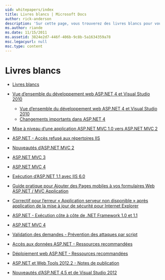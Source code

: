 ```yaml
---
uid: whitepapers/index
title: Livres blancs | Microsoft Docs
author: rick-anderson
description: 'Sur cette page, vous trouverez des livres blancs pour vous aider à installer et configurer ASP.NET et pour vous aider à écrire des applications ASP.NET sécurisées, rapides et flexibles.'
ms.author: riande
ms.date: 11/15/2011
ms.assetid: 3824e2d7-446f-406b-9c8b-5a1634359a78
msc.legacyurl: null
msc.type: content
---
```

<a name="whitepapers"></a>Livres blancs
====================
- [Livres blancs](overview.md)
- [Vue d’ensemble du développement web ASP.NET 4 et Visual Studio 2010](aspnet4/index.md)

    - [Vue d’ensemble du développement web ASP.NET 4 et Visual Studio 2010](aspnet4/overview.md)
    - [Changements importants dans ASP.NET 4](aspnet4/breaking-changes.md)
- [Mise à niveau d’une application ASP.NET MVC 1.0 vers ASP.NET MVC 2](aspnet-mvc2-upgrade-notes.md)
- [ASP.NET - Accès refusé aux répertoires IIS](denied-access-to-iis-directories.md)
- [Nouveautés d’ASP.NET MVC 2](what-is-new-in-aspnet-mvc.md)
- [ASP.NET MVC 3](mvc3-release-notes.md)
- [ASP.NET MVC 4](mvc4-beta-release-notes.md)
- [Exécution d’ASP.NET 1.1 avec IIS 6.0](aspnet-and-iis6.md)
- [Guide pratique pour Ajouter des Pages mobiles à vos formulaires Web ASP.NET / MVC Application](add-mobile-pages-to-your-aspnet-web-forms-mvc-application.md)
- [Correctif pour l’erreur « Application serveur non disponible » après application de la mise à jour de sécurité pour Internet Explorer](ms03-32-issue.md)
- [ASP.NET - Exécution côte à côte de .NET Framework 1.0 et 1.1](side-by-side-with-10.md)
- [ASP.NET MVC 4](mvc4-release-notes.md)
- [Validation des demandes - Prévention des attaques par script](request-validation.md)
- [Accès aux données ASP.NET - Ressources recommandées](aspnet-data-access-content-map.md)
- [Déploiement web ASP.NET - Ressources recommandées](aspnet-web-deployment-content-map.md)
- [ASP.NET et Web Tools 2012.2 - Notes de publication](aspnet-and-web-tools-20122-release-notes.md)
- [Nouveautés d’ASP.NET 4.5 et de Visual Studio 2012](whats-new-in-aspnet-45-and-visual-studio-2012.md)
